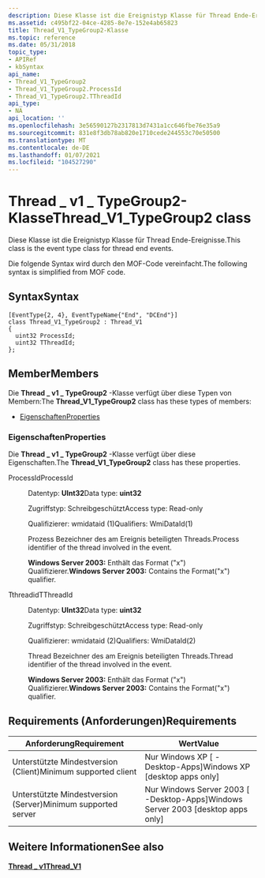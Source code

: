 ```yaml
---
description: Diese Klasse ist die Ereignistyp Klasse für Thread Ende-Ereignisse. Die folgende Syntax wird durch den MOF-Code vereinfacht.
ms.assetid: c495bf22-04ce-4285-8e7e-152e4ab65823
title: Thread_V1_TypeGroup2-Klasse
ms.topic: reference
ms.date: 05/31/2018
topic_type:
- APIRef
- kbSyntax
api_name:
- Thread_V1_TypeGroup2
- Thread_V1_TypeGroup2.ProcessId
- Thread_V1_TypeGroup2.TThreadId
api_type:
- NA
api_location: ''
ms.openlocfilehash: 3e56590127b2317813d7431a1cc646fbe76e35a9
ms.sourcegitcommit: 831e8f3db78ab820e1710cede244553c70e50500
ms.translationtype: MT
ms.contentlocale: de-DE
ms.lasthandoff: 01/07/2021
ms.locfileid: "104527290"
---
```

# <a name="thread_v1_typegroup2-class"></a><span data-ttu-id="11990-104">Thread \_ v1 \_ TypeGroup2-Klasse</span><span class="sxs-lookup"><span data-stu-id="11990-104">Thread\_V1\_TypeGroup2 class</span></span>

<span data-ttu-id="11990-105">Diese Klasse ist die Ereignistyp Klasse für Thread Ende-Ereignisse.</span><span class="sxs-lookup"><span data-stu-id="11990-105">This class is the event type class for thread end events.</span></span>

<span data-ttu-id="11990-106">Die folgende Syntax wird durch den MOF-Code vereinfacht.</span><span class="sxs-lookup"><span data-stu-id="11990-106">The following syntax is simplified from MOF code.</span></span>

## <a name="syntax"></a><span data-ttu-id="11990-107">Syntax</span><span class="sxs-lookup"><span data-stu-id="11990-107">Syntax</span></span>

``` syntax
[EventType{2, 4}, EventTypeName{"End", "DCEnd"}]
class Thread_V1_TypeGroup2 : Thread_V1
{
  uint32 ProcessId;
  uint32 TThreadId;
};
```

## <a name="members"></a><span data-ttu-id="11990-108">Member</span><span class="sxs-lookup"><span data-stu-id="11990-108">Members</span></span>

<span data-ttu-id="11990-109">Die **Thread \_ v1 \_ TypeGroup2** -Klasse verfügt über diese Typen von Membern:</span><span class="sxs-lookup"><span data-stu-id="11990-109">The **Thread\_V1\_TypeGroup2** class has these types of members:</span></span>

-   [<span data-ttu-id="11990-110">Eigenschaften</span><span class="sxs-lookup"><span data-stu-id="11990-110">Properties</span></span>](#properties)

### <a name="properties"></a><span data-ttu-id="11990-111">Eigenschaften</span><span class="sxs-lookup"><span data-stu-id="11990-111">Properties</span></span>

<span data-ttu-id="11990-112">Die **Thread \_ v1 \_ TypeGroup2** -Klasse verfügt über diese Eigenschaften.</span><span class="sxs-lookup"><span data-stu-id="11990-112">The **Thread\_V1\_TypeGroup2** class has these properties.</span></span>

<dl> <dt>

<span data-ttu-id="11990-113">ProcessId</span><span class="sxs-lookup"><span data-stu-id="11990-113">ProcessId</span></span>
</dt> <dd> <dl> <dt>

<span data-ttu-id="11990-114">Datentyp: **UInt32**</span><span class="sxs-lookup"><span data-stu-id="11990-114">Data type: **uint32**</span></span>
</dt> <dt>

<span data-ttu-id="11990-115">Zugriffstyp: Schreibgeschützt</span><span class="sxs-lookup"><span data-stu-id="11990-115">Access type: Read-only</span></span>
</dt> <dt>

<span data-ttu-id="11990-116">Qualifizierer: wmidataid (1)</span><span class="sxs-lookup"><span data-stu-id="11990-116">Qualifiers: WmiDataId(1)</span></span>
</dt> </dl>

<span data-ttu-id="11990-117">Prozess Bezeichner des am Ereignis beteiligten Threads.</span><span class="sxs-lookup"><span data-stu-id="11990-117">Process identifier of the thread involved in the event.</span></span>

<span data-ttu-id="11990-118">**Windows Server 2003:** Enthält das Format ("x") Qualifizierer.</span><span class="sxs-lookup"><span data-stu-id="11990-118">**Windows Server 2003:** Contains the Format("x") qualifier.</span></span>

</dd> <dt>

<span data-ttu-id="11990-119">Tthreadid</span><span class="sxs-lookup"><span data-stu-id="11990-119">TThreadId</span></span>
</dt> <dd> <dl> <dt>

<span data-ttu-id="11990-120">Datentyp: **UInt32**</span><span class="sxs-lookup"><span data-stu-id="11990-120">Data type: **uint32**</span></span>
</dt> <dt>

<span data-ttu-id="11990-121">Zugriffstyp: Schreibgeschützt</span><span class="sxs-lookup"><span data-stu-id="11990-121">Access type: Read-only</span></span>
</dt> <dt>

<span data-ttu-id="11990-122">Qualifizierer: wmidataid (2)</span><span class="sxs-lookup"><span data-stu-id="11990-122">Qualifiers: WmiDataId(2)</span></span>
</dt> </dl>

<span data-ttu-id="11990-123">Thread Bezeichner des am Ereignis beteiligten Threads.</span><span class="sxs-lookup"><span data-stu-id="11990-123">Thread identifier of the thread involved in the event.</span></span>

<span data-ttu-id="11990-124">**Windows Server 2003:** Enthält das Format ("x") Qualifizierer.</span><span class="sxs-lookup"><span data-stu-id="11990-124">**Windows Server 2003:** Contains the Format("x") qualifier.</span></span>

</dd> </dl>

## <a name="requirements"></a><span data-ttu-id="11990-125">Requirements (Anforderungen)</span><span class="sxs-lookup"><span data-stu-id="11990-125">Requirements</span></span>



| <span data-ttu-id="11990-126">Anforderung</span><span class="sxs-lookup"><span data-stu-id="11990-126">Requirement</span></span> | <span data-ttu-id="11990-127">Wert</span><span class="sxs-lookup"><span data-stu-id="11990-127">Value</span></span> |
|-------------------------------------|------------------------------------------------------|
| <span data-ttu-id="11990-128">Unterstützte Mindestversion (Client)</span><span class="sxs-lookup"><span data-stu-id="11990-128">Minimum supported client</span></span><br/> | <span data-ttu-id="11990-129">Nur Windows XP \[ -Desktop-Apps\]</span><span class="sxs-lookup"><span data-stu-id="11990-129">Windows XP \[desktop apps only\]</span></span><br/>          |
| <span data-ttu-id="11990-130">Unterstützte Mindestversion (Server)</span><span class="sxs-lookup"><span data-stu-id="11990-130">Minimum supported server</span></span><br/> | <span data-ttu-id="11990-131">Nur Windows Server 2003 \[ -Desktop-Apps\]</span><span class="sxs-lookup"><span data-stu-id="11990-131">Windows Server 2003 \[desktop apps only\]</span></span><br/> |



## <a name="see-also"></a><span data-ttu-id="11990-132">Weitere Informationen</span><span class="sxs-lookup"><span data-stu-id="11990-132">See also</span></span>

<dl> <dt>

[<span data-ttu-id="11990-133">**Thread \_ v1**</span><span class="sxs-lookup"><span data-stu-id="11990-133">**Thread\_V1**</span></span>](thread-v1.md)
</dt> </dl>

 

 




